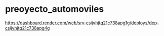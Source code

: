 # preoyecto_automoviles

https://dashboard.render.com/web/srv-csijvhjtq21c738apg1g/deploys/dep-csijvhjtq21c738apg4g
